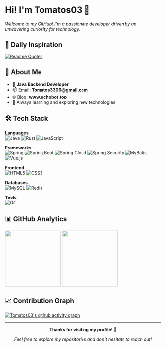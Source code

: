 # Hi! I'm Tomatos03 👋

*Welcome to my GitHub! I'm a passionate developer driven by an unwavering curiosity for technology.*

## 💭 Daily Inspiration
[![Readme Quotes](https://quotes-github-readme.vercel.app/api?type=horizontal&theme=radical)](https://github.com/piyushsuthar/github-readme-quotes)

## 🚀 About Me
- 🔭 **Java Backend Developer** 
- 📫 Email: **Tomatos3306@gmail.com**
- 🌐 Blog: **www.echobot.top**
- 🌱 Always learning and exploring new technologies

## 🛠️ Tech Stack

**Languages** \
![Java](https://img.shields.io/badge/-Java-007396?style=for-the-badge&logo=openjdk&logoColor=white)
![Rust](https://img.shields.io/badge/-Rust-000000?style=for-the-badge&logo=rust&logoColor=white)
![JavaScript](https://img.shields.io/badge/-JavaScript-F7DF1E?style=for-the-badge&logo=javascript&logoColor=black)

**Frameworks** \
![Spring](https://img.shields.io/badge/-Spring-6DB33F?style=for-the-badge&logo=spring&logoColor=white)
![Spring Boot](https://img.shields.io/badge/-Spring%20Boot-6DB33F?style=for-the-badge&logo=springboot&logoColor=white)
![Spring Cloud](https://img.shields.io/badge/Spring%20Cloud-6DB33F?logo=spring&logoColor=white&style=for-the-badge)
![Spring Security](https://img.shields.io/badge/-Spring%20Security-6DB33F?style=for-the-badge&logo=springsecurity&logoColor=white)
![MyBatis](https://img.shields.io/badge/-MyBatis-DC382D?style=for-the-badge&logo=mybatis&logoColor=white)
![Vue.js](https://img.shields.io/badge/-Vue.js-4FC08D?style=for-the-badge&logo=vuedotjs&logoColor=white)

**Frontend** \
![HTML5](https://img.shields.io/badge/-HTML5-E34F26?style=for-the-badge&logo=html5&logoColor=white)
![CSS3](https://img.shields.io/badge/-CSS3-1572B6?style=for-the-badge&logo=css3&logoColor=white)

**Databases** \
![MySQL](https://img.shields.io/badge/-MySQL-4479A1?style=for-the-badge&logo=mysql&logoColor=white)
![Redis](https://img.shields.io/badge/-Redis-DC382D?style=for-the-badge&logo=redis&logoColor=white)

**Tools** \
![Git](https://img.shields.io/badge/-Git-F05032?style=for-the-badge&logo=git&logoColor=white)

## 📊 GitHub Analytics
<div align="left">
    <img height="180em" src="https://github-readme-stats.vercel.app/api?username=Tomatos03&show_icons=true&theme=radical&include_all_commits=true&count_private=true"/>
    <img height="180em" src="https://github-readme-stats.vercel.app/api/top-langs/?username=Tomatos03&layout=compact&theme=radical"/>
</div>


## 📈 Contribution Graph
[![Tomatos03's github activity graph](https://github-readme-activity-graph.vercel.app/graph?username=Tomatos03&theme=react-dark&hide_border=true)](https://github.com/ashutosh00710/github-readme-activity-graph)

---
<div align="center">
    
**Thanks for visiting my profile!** 🌟

*Feel free to explore my repositories and don't hesitate to reach out!*

</div>
